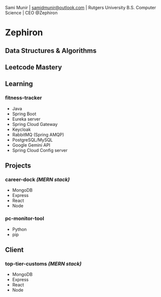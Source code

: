 Sami Munir | samidmunir@outlook.com | Rutgers University B.S. Computer Science | CEO @Zephiron

# Zephiron

## Data Structures & Algorithms

## Leetcode Mastery

## Learning

### fitness-tracker

- Java
- Spring Boot
- Eureka server
- Spring Cloud Gateway
- Keycloak
- RabbitMQ (Spring AMQP)
- PostgreSQL/MySQL
- Google Gemini API
- Spring Cloud Config server

## Projects

### career-dock _(MERN stack)_

- MongoDB
- Express
- React
- Node

### pc-monitor-tool

- Python
- pip

## Client

### top-tier-customs _(MERN stack)_

- MongoDB
- Express
- React
- Node

